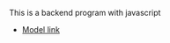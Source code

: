 This is a backend program with javascript
- [Model link](https://app.eraser.io/workspace/5geruySBPeodKBKji5h8?origin=share)